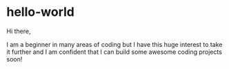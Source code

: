 # hello-world

Hi there,

I am a beginner in many areas of coding but I have this huge interest to take it further and I am confident that I can build some awesome coding projects soon!
